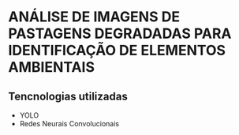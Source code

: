 # ANÁLISE DE IMAGENS DE PASTAGENS DEGRADADAS PARA IDENTIFICAÇÃO DE ELEMENTOS AMBIENTAIS
## Tencnologias utilizadas
- YOLO
- Redes Neurais Convolucionais
